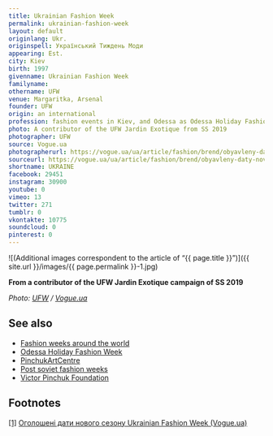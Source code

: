 ```yaml
---
title: Ukrainian Fashion Week
permalink: ukrainian-fashion-week
layout: default
originlang: Ukr.
originspell: Український Тиждень Моди
appearing: Est.
city: Kiev
birth: 1997
givenname: Ukrainian Fashion Week
familyname:
othername: UFW
venue: Margaritka, Arsenal
founder: UFW
origin: an international
profession: fashion events in Kiev, and Odessa as Odessa Holiday Fashion Week
photo: A contributor of the UFW Jardin Exotique from SS 2019
photographer: UFW
source: Vogue.ua
photographerurl: https://vogue.ua/ua/article/fashion/brend/obyavleny-daty-novogo-sezona-ukrainian-fashion-week.html
sourceurl: https://vogue.ua/ua/article/fashion/brend/obyavleny-daty-novogo-sezona-ukrainian-fashion-week.html
shortname: UKRAINE
facebook: 29451
instagram: 30900
youtube: 0
vimeo: 13
twitter: 271
tumblr: 0
vkontakte: 10775
soundcloud: 0
pinterest: 0
---
```


![(Additional images correspondent to the article of “{{ page.title }}”)]({{ site.url }}/images/{{ page.permalink }}-1.jpg)

**From a contributor of the UFW Jardin Exotique campaign of SS 2019**

*Photo: [UFW](https://vogue.ua/ua/article/fashion/brend/obyavleny-daty-novogo-sezona-ukrainian-fashion-week.html) / [Vogue.ua](https://vogue.ua/ua/article/fashion/brend/obyavleny-daty-novogo-sezona-ukrainian-fashion-week.html)*


## See also

+ [Fashion weeks around the world](fashion-weeks-around-the-world)
+ [Odessa Holiday Fashion Week](odessa-holiday-fashion-week)
+ [PinchukArtCentre](pinchukartcentre)
+ [Post soviet fashion weeks](post-soviet-fashion-weeks)
+ [Victor Pinchuk Foundation](victor-pinchuk-foundation)

## Footnotes

[[1]](#a1) <span id="f1"></span> [Оголошені дати нового сезону Ukrainian Fashion Week (Vogue.ua)](https://vogue.ua/ua/article/fashion/brend/obyavleny-daty-novogo-sezona-ukrainian-fashion-week.html)
